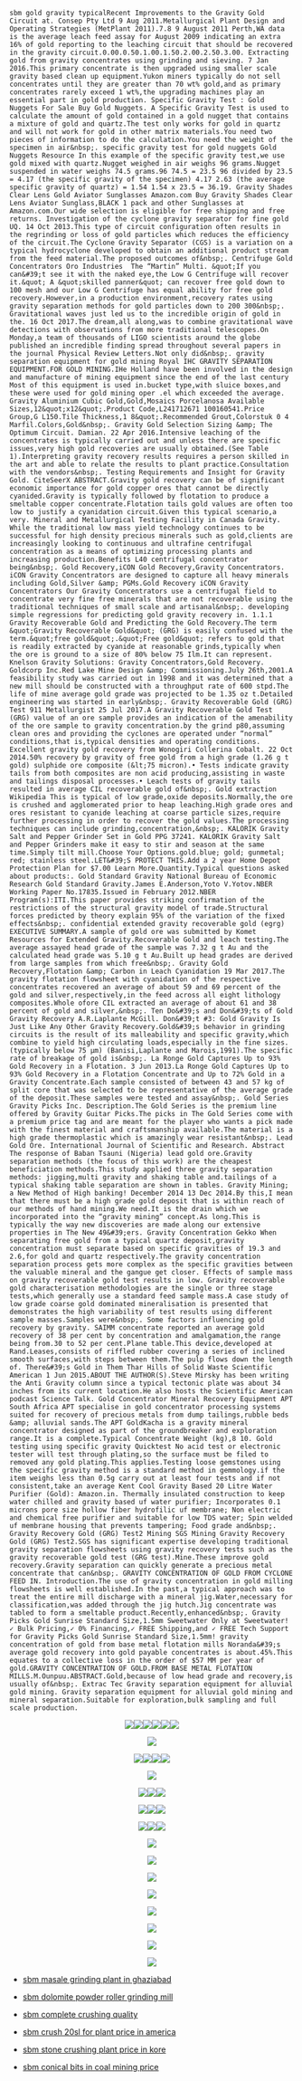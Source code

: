 
```
sbm gold gravity typicalRecent Improvements to the Gravity Gold Circuit at. Consep Pty Ltd 9 Aug 2011.Metallurgical Plant Design and Operating Strategies (MetPlant 2011).7.8 9 August 2011 Perth,WA data is the average leach feed assay for August 2009 indicating an extra 16% of gold reporting to the leaching circuit that should be recovered in the gravity circuit.0.00.0.50.1.00.1.50.2.00.2.50.3.00. Extracting gold from gravity concentrates using grinding and sieving. 7 Jan 2016.This primary concentrate is then upgraded using smaller scale gravity based clean up equipment.Yukon miners typically do not sell concentrates until they are greater than 70 wt% gold,and as primary concentrates rarely exceed 1 wt%,the upgrading machines play an essential part in gold production. Specific Gravity Test : Gold Nuggets For Sale Buy Gold Nuggets. A Specific Gravity Test is used to calculate the amount of gold contained in a gold nugget that contains a mixture of gold and quartz.The test only works for gold in quartz and will not work for gold in other matrix materials.You need two pieces of information to do the calculation.You need the weight of the specimen in air&nbsp;. specific gravity test for gold nuggets Gold Nuggets Resource In this example of the specific gravity test,we use gold mixed with quartz.Nugget weighed in air weighs 96 grams.Nugget suspended in water weighs 74.5 grams.96 74.5 = 23.5 96 divided by 23.5 = 4.17 (the specific gravity of the specimen) 4.17 2.63 (the average specific gravity of quartz) = 1.54 1.54 x 23.5 = 36.19. Gravity Shades Clear Lens Gold Aviator Sunglasses Amazon.com Buy Gravity Shades Clear Lens Aviator Sunglass,BLACK 1 pack and other Sunglasses at Amazon.com.Our wide selection is eligible for free shipping and free returns. Investigation of the cyclone gravity separator for fine gold UQ. 14 Oct 2013.This type of circuit configuration often results in the regrinding or loss of gold particles which reduces the efficiency of the circuit.The Cyclone Gravity Separator (CGS) is a variation on a typical hydrocyclone developed to obtain an additional product stream from the feed material.The proposed outcomes of&nbsp;. Centrifuge Gold Concentrators Oro Industries  The “Martin” Multi. &quot;If you can&#39;t see it with the naked eye,the Low G Centrifuge will recover it.&quot; A &quot;skilled panner&quot; can recover free gold down to 100 mesh and our Low G Centrifuge has equal ability for free gold recovery.However,in a production environment,recovery rates using gravity separation methods for gold particles down to 200 300&nbsp;. Gravitational waves just led us to the incredible origin of gold in the. 16 Oct 2017.The dream,all along,was to combine gravitational wave detections with observations from more traditional telescopes.On Monday,a team of thousands of LIGO scientists around the globe published an incredible finding spread throughout several papers in the journal Physical Review Letters.Not only did&nbsp;. gravity separation equipment for gold mining Royal IHC GRAVITY SEPARATION EQUIPMENT.FOR GOLD MINING.IHe Holland have been involved in the design and manufacture of mining equipment since the end of the last century Most of this equipment is used in.bucket type,with sluice boxes,and these were used for gold mining oper .el which exceeded the average. Gravity Aluminium Cubic Gold,Gold,Mosaics Porcelanosa Available Sizes,12&quot;x12&quot;.Product Code,L241712671 100160541.Price Group,G L150.Tile Thickness,1 8&quot;.Recommended Grout,Colorstuk 0 4 Marfil.Colors,Gold&nbsp;. Gravity Gold Selection Sizing &amp; The Optimum Circuit. Damian. 22 Apr 2016.Intensive leaching of the concentrates is typically carried out and unless there are specific issues,very high gold recoveries are usually obtained.(See Table 1).Interpreting gravity recovery results requires a person skilled in the art and able to relate the results to plant practice.Consultation with the vendors&nbsp;. Testing Requirements and Insight for Gravity Gold. CiteSeerX ABSTRACT.Gravity gold recovery can be of significant economic importance for gold copper ores that cannot be directly cyanided.Gravity is typically followed by flotation to produce a smeltable copper concentrate.Flotation tails gold values are often too low to justify a cyanidation circuit.Given this typical scenario,a very. Mineral and Metallurgical Testing Facility in Canada Gravity. While the traditional low mass yield technology continues to be successful for high density precious minerals such as gold,clients are increasingly looking to continuous and ultrafine centrifugal concentration as a means of optimizing processing plants and increasing production.Benefits L40 centrifugal concentrator being&nbsp;. Gold Recovery,iCON Gold Recovery,Gravity Concentrators. iCON Gravity Concentrators are designed to capture all heavy minerals including Gold,Silver &amp; PGMs.Gold Recovery iCON Gravity Concentrators Our Gravity Concentrators use a centrifugal field to concentrate very fine free minerals that are not recoverable using the traditional techniques of small scale and artisanal&nbsp;. developing simple regressions for predicting gold gravity recovery in. 1.1.1 Gravity Recoverable Gold and Predicting the Gold Recovery.The term &quot;Gravity Recoverable Gold&quot; (GRG) is easily confused with the term.&quot;free gold&quot;.&quot;Free gold&quot; refers to gold that is readily extracted by cyanide at reasonable grinds,typically when the ore is ground to a size of 80% below 75 Ilm.It can represent. Knelson Gravity Solutions: Gravity Concentrators,Gold Recovery. Goldcorp Inc.Red Lake Mine Design &amp; Commissioning.July 26th,2001.A feasibility study was carried out in 1998 and it was determined that a new mill should be constructed with a throughput rate of 600 stpd.The life of mine average gold grade was projected to be 1.35 oz t.Detailed engineering was started in early&nbsp;. Gravity Recoverable Gold (GRG) Test 911 Metallurgist 25 Jul 2017.A Gravity Recoverable Gold Test (GRG) value of an ore sample provides an indication of the amenability of the ore sample to gravity concentration.by the grind p80,assuming clean ores and providing the cyclones are operated under “normal” conditions,that is,typical densities and operating conditions. Excellent gravity gold recovery from Wonogiri Collerina Cobalt. 22 Oct 2014.50% recovery by gravity of free gold from a high grade (1.26 g t gold) sulphide ore composite (&lt;75 micron).• Tests indicate gravity tails from both composites are non acid producing,assisting in waste and tailings disposal processes.• Leach tests of gravity tails resulted in average CIL recoverable gold of&nbsp;. Gold extraction Wikipedia This is typical of low grade,oxide deposits.Normally,the ore is crushed and agglomerated prior to heap leaching.High grade ores and ores resistant to cyanide leaching at coarse particle sizes,require further processing in order to recover the gold values.The processing techniques can include grinding,concentration,&nbsp;. KALORIK Gravity Salt and Pepper Grinder Set in Gold PPG 37241. KALORIK Gravity Salt and Pepper Grinders make it easy to stir and season at the same time.Simply tilt mill.Choose Your Options.gold.blue; gold; gunmetal; red; stainless steel.LET&#39;S PROTECT THIS.Add a 2 year Home Depot Protection Plan for $7.00 Learn More.Quantity.Typical questions asked about products:. Gold Standard Gravity National Bureau of Economic Research Gold Standard Gravity.James E.Anderson,Yoto V.Yotov.NBER Working Paper No.17835.Issued in February 2012.NBER Program(s):ITI.This paper provides striking confirmation of the restrictions of the structural gravity model of trade.Structural forces predicted by theory explain 95% of the variation of the fixed effects&nbsp;. confidential extended gravity recoverable gold (egrg) EXECUTIVE SUMMARY.A sample of gold ore was submitted by Komet Resources for Extended Gravity.Recoverable Gold and leach testing.The average assayed head grade of the sample was 7.32 g t Au and the calculated head grade was 5.10 g t Au.Built up head grades are derived from large samples from which free&nbsp;. Gravity Gold Recovery,Flotation &amp; Carbon in Leach Cyanidation 19 Mar 2017.The gravity flotation flowsheet with cyanidation of the respective concentrates recovered an average of about 59 and 69 percent of the gold and silver,respectively,in the feed across all eight lithology composites.Whole ofore CIL extracted an average of about 61 and 38 percent of gold and silver,&nbsp;. Ten Do&#39;s and Don&#39;ts of Gold Gravity Recovery A.R.Laplante McGill. Don&#39;t #3: Gold Gravity Is Just Like Any Other Gravity Recovery.Gold&#39;s behavior in grinding circuits is the result of its malleability and specific gravity,which combine to yield high circulating loads,especially in the fine sizes.(typically below 75 μm) (Banisi,Laplante and Marois,1991).The specific rate of breakage of gold is&nbsp;. La Ronge Gold Captures Up to 93% Gold Recovery in a Flotation. 3 Jun 2013.La Ronge Gold Captures Up to 93% Gold Recovery in a Flotation Concentrate and Up to 72% Gold in a Gravity Concentrate.Each sample consisted of between 43 and 57 kg of split core that was selected to be representative of the average grade of the deposit.These samples were tested and assay&nbsp;. Gold Series Gravity Picks Inc. Description.The Gold Series is the premium line offered by Gravity Guitar Picks.The picks in The Gold Series come with a premium price tag and are meant for the player who wants a pick made with the finest material and craftsmanship available.The material is a high grade thermoplastic which is amazingly wear resistant&nbsp;. Lead Gold Ore. International Journal of Scientific and Research. Abstract The response of Baban Tsauni (Nigeria) lead gold ore.Gravity separation methods (the focus of this work) are the cheapest beneficiation methods.This study applied three gravity separation methods: jigging,multi gravity and shaking table and.tailings of a typical shaking table separation are shown in tables. Gravity Mining; a New Method of High banking! December 2014 13 Dec 2014.By this,I mean that there must be a high grade gold deposit that is within reach of our methods of hand mining.We need.It is the drain which we incorporated into the “gravity mining” concept.As long.This is typically the way new discoveries are made along our extensive properties in The New 49&#39;ers. Gravity Concentration Gekko When separating free gold from a typical quartz deposit,gravity concentration must separate based on specific gravities of 19.3 and 2.6,for gold and quartz respectively.The gravity concentration separation process gets more complex as the specific gravities between the valuable mineral and the gangue get closer. Effects of sample mass on gravity recoverable gold test results in low. Gravity recoverable gold characterisation methodologies are the single or three stage tests,which generally use a standard feed sample mass.A case study of low grade coarse gold dominated mineralisation is presented that demonstrates the high variability of test results using different sample masses.Samples were&nbsp;. Some factors influencing gold recovery by gravity. SAIMM concentrate reported an average gold recovery of 38 per cent by concentration and amalgamation,the range being from.30 to 52 per cent.Plane table.This device,developed at Rand.Leases,consists of riffled rubber covering a series of inclined smooth surfaces,with steps between them.The pulp flows down the length of. There&#39;s Gold in Them Thar Hills of Solid Waste Scientific American 1 Jun 2015.ABOUT THE AUTHOR(S).Steve Mirsky has been writing the Anti Gravity column since a typical tectonic plate was about 34 inches from its current location.He also hosts the Scientific American podcast Science Talk. Gold Concentrator Mineral Recovery Equipment APT South Africa APT specialise in gold concentrator processing systems suited for recovery of precious metals from dump tailings,rubble beds &amp; alluvial sands.The APT GoldKacha is a gravity mineral concentrator designed as part of the groundbreaker and exploration range.It is a complete.Typical Concentrate Weight (kg),8 10. Gold testing using specific gravity Quicktest No acid test or electronic tester will test through plating,so the surface must be filed to removed any gold plating.This applies.Testing loose gemstones using the specific gravity method is a standard method in gemmology.if the item weighs less than 0.5g carry out at least four tests and if not consistent,take an average Kent Cool Gravity Based 20 Litre Water Purifier (Gold): Amazon.in. Thermally insulated construction to keep water chilled and gravity based uf water purifier; Incorporates 0.1 microns pore size hollow fiber hydrofilic uf membrane; Non electric and chemical free purifier and suitable for low TDS water; Spin welded uf membrane housing that prevents tampering; Food grade and&nbsp;. Gravity Recovery Gold (GRG) Test2 Mining SGS Mining Gravity Recovery Gold (GRG) Test2.SGS has significant expertise developing traditional gravity separation flowsheets using gravity recovery tests such as the gravity recoverable gold test (GRG test).Mine.These improve gold recovery.Gravity separation can quickly generate a precious metal concentrate that can&nbsp;. GRAVITY CONCENTRATION OF GOLD FROM CYCLONE FEED IN. Introduction.The use of gravity concentration in gold milling flowsheets is well established.In the past,a typical approach was to treat the entire mill discharge with a mineral jig.Water,necessary for classification,was added through the jig hutch.Jig concentrate was tabled to form a smeltable product.Recently,enhanced&nbsp;. Gravity Picks Gold Sunrise Standard Size,1.5mm Sweetwater Only at Sweetwater! ✓ Bulk Pricing,✓ 0% Financing,✓ FREE Shipping,and ✓ FREE Tech Support for Gravity Picks Gold Sunrise Standard Size,1.5mm! gravity concentration of gold from base metal flotation mills Noranda&#39;s average gold recovery into gold payable concentrates is about.45%.This equates to a collective loss in the order of $57 MM per year of gold.GRAVITY CONCENTRATION OF GOLD.FROM BASE METAL FLOTATION MILLS.M.Ounpuu.ABSTRACT.Gold,because of low head grade and recovery,is usually of&nbsp;. Extrac Tec Gravity separation equipment for alluvial gold mining. Gravity separation equipment for alluvial gold mining and mineral separation.Suitable for exploration,bulk sampling and full scale production. 
```

<div align="center">
  
<a rel="nofollow" href="https://m.shibang-china.com?f=github&k=sbm+gold+gravity+typical"><img src="https://static.shibang-china.com/en/l.png"></a><img src="https://static.shibang-china.com/en/hw.png"><a rel="nofollow" href="https://m.shibang-china.com/product/?f=github&k=sbm+gold+gravity+typical"><img src="https://static.shibang-china.com/en/p.png"></a><a rel="nofollow" href="https://m.shibang-china.com/cases/?f=github&k=sbm+gold+gravity+typical"><img src="https://static.shibang-china.com/en/c.png"></a><a rel="nofollow" href="https://m.shibang-china.com/news/?f=github&k=sbm+gold+gravity+typical"><img src="https://static.shibang-china.com/en/n.png"></a><a rel="nofollow" href="https://m.shibang-china.com?f=github&k=sbm+gold+gravity+typical"><img src="https://static.shibang-china.com/en/m.png"></a>

<a rel="nofollow" href="https://m.shibang-china.com/product/?f=github&k=sbm+gold+gravity+typical"><img src="https://static.shibang-china.com/en/b.jpg"></a>
  
<a rel="nofollow" href="https://m.shibang-china.com/solution-aggregate.html?f=github&k=sbm+gold+gravity+typical"><img src="https://static.shibang-china.com/en/a.jpg"></a><a rel="nofollow" href="https://m.shibang-china.com/solution-mine.html?f=github&k=sbm+gold+gravity+typical"><img src="https://static.shibang-china.com/en/m.jpg"></a><a rel="nofollow" href="https://m.shibang-china.com/solution-mill.html?f=github&k=sbm+gold+gravity+typical"><img src="https://static.shibang-china.com/en/g.jpg"></a><a rel="nofollow" href="https://m.shibang-china.com/solution-epc.html?f=github&k=sbm+gold+gravity+typical"><img src="https://static.shibang-china.com/en/e.jpg"></a>

<a rel="nofollow" href="https://m.shibang-china.com/product/?f=github&k=sbm+gold+gravity+typical"><img src="https://static.shibang-china.com/en/a-p.png"></a>

<a rel="nofollow" href="https://m.shibang-china.com/product/crusher/c6x.html?f=github&k=sbm+gold+gravity+typical"><img src="https://static.shibang-china.com/en/j.jpg"></a><a rel="nofollow" href="https://m.shibang-china.com/product/crusher/ci5x.html?f=github&k=sbm+gold+gravity+typical"><img src="https://static.shibang-china.com/en/i.jpg"></a><a rel="nofollow" href="https://m.shibang-china.com/product/crusher/hst.html?f=github&k=sbm+gold+gravity+typical"><img src="https://static.shibang-china.com/en/c.jpg"></a>

<a rel="nofollow" href="https://m.shibang-china.com/product/mill/mtw.html?f=github&k=sbm+gold+gravity+typical"><img src="https://static.shibang-china.com/en/mtw.jpg"></a><a rel="nofollow" href="https://m.shibang-china.com/product/mill/scm.html?f=github&k=sbm+gold+gravity+typical"><img src="https://static.shibang-china.com/en/scm.jpg"></a><a rel="nofollow" href="https://m.shibang-china.com/product/mill/lm.html?f=github&k=sbm+gold+gravity+typical"><img src="https://static.shibang-china.com/en/lm.jpg"></a>

<a rel="nofollow" href="https://m.shibang-china.com/product/sand/vsi6x.html?f=github&k=sbm+gold+gravity+typical"><img src="https://static.shibang-china.com/en/6x.jpg"></a><a rel="nofollow" href="https://m.shibang-china.com/product/sand/vu.html?f=github&k=sbm+gold+gravity+typical"><img src="https://static.shibang-china.com/en/vu.jpg"></a><a rel="nofollow" href="https://m.shibang-china.com/product/mobile/klun.html?f=github&k=sbm+gold+gravity+typical"><img src="https://static.shibang-china.com/en/k.jpg"></a>

<a rel="nofollow" href="https://m.shibang-china.com/cases/?f=github&k=sbm+gold+gravity+typical"><img src="https://static.shibang-china.com/en/case.png"></a>

<a rel="nofollow" href="https://m.shibang-china.com/cases/aggregate/202.html?f=github&k=sbm+gold+gravity+typical"><img src="https://static.shibang-china.com/en/c-1.jpg"></a>

<a rel="nofollow" href="https://m.shibang-china.com/cases/aggregate/203.html?f=github&k=sbm+gold+gravity+typical"><img src="https://static.shibang-china.com/en/c-2.jpg"></a>

<a rel="nofollow" href="https://m.shibang-china.com/cases/mill/123.html?f=github&k=sbm+gold+gravity+typical"><img src="https://static.shibang-china.com/en/c-3.jpg"></a>

<a rel="nofollow" href="https://m.shibang-china.com/contact_us.html?f=github&k=sbm+gold+gravity+typical"><img src="https://static.shibang-china.com/en/contact.png"></a>

<a rel="nofollow" href="https://swt.shibang-china.com/?f=github&k=sbm+gold+gravity+typical"><img src="https://static.shibang-china.com/en/chat.png"></a>

<a rel="nofollow" href="https://whatsapp.shibangsoft.com/WhatsApp.php?f=github&k=sbm+gold+gravity+typical"><img src="https://static.shibang-china.com/en/whatsapp.png"></a>

<a rel="nofollow" href="https://m.shibang-china.com/?f=github&k=sbm+gold+gravity+typical"><img src="https://static.shibang-china.com/en/website.png"></a>

</div>


* [sbm masale grinding plant in ghaziabad](sbm%20masale%20grinding%20plant%20in%20ghaziabad.md)

* [sbm dolomite powder roller grinding mill](sbm%20dolomite%20powder%20roller%20grinding%20mill.md)

* [sbm complete crushing quality](sbm%20complete%20crushing%20quality.md)

* [sbm crush 20sl for plant price in america](sbm%20crush%2020sl%20for%20plant%20price%20in%20america.md)

* [sbm stone crushing plant price in kore](sbm%20stone%20crushing%20plant%20price%20in%20kore.md)

* [sbm conical bits in coal mining price](sbm%20conical%20bits%20in%20coal%20mining%20price.md)